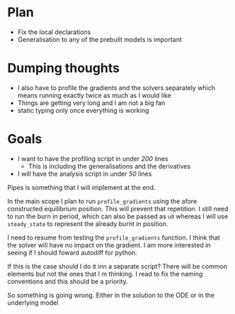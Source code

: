 # Plan
 - Fix the local declarations 
 - Generalisation to any of the prebuilt models is important

# Dumping thoughts
 - I also have to profile the gradients and the solvers separately
  which means running exactly twice as much as I would like 
 - Things are getting very long and I am not a big fan
 - static typing only once everything is working 

# Goals
 - I want to have the profiling script in under _200_ lines 
      - This is including the generalisations and the derivatives 
 - I will have the analysis script in under _50_ lines

Pipes is something that I will implement at the end.

In the main scope I plan to run `profile_gradients` using the afore constructed equilibrium position. This will prevent that repetition. I still need to run the burn in period, which can also be passed as `u0` whereas I will use `steady_state` to represent the already burnt in position.

I need to resume from testing the `profile_gradients` function. I think that the solver will have no impact on the gradient. I am more interested in seeing if I should foward autodiff for python. 

If this is the case should I do it inn a separate script? There will be common elements but not the ones that I m thinking. I read to fix the naming conventions and this should be a priority.

So something is going wrong. Either in the solution to the ODE or in the underlying model